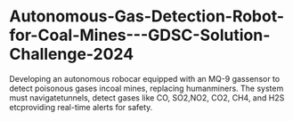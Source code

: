 # Autonomous-Gas-Detection-Robot-for-Coal-Mines---GDSC-Solution-Challenge-2024

Developing an autonomous robocar equipped with an MQ-9 gassensor to detect poisonous gases incoal mines, replacing humanminers. 
The system must navigatetunnels, detect gases like CO, SO2,NO2, CO2, CH4, and H2S etcproviding real-time alerts for safety.


